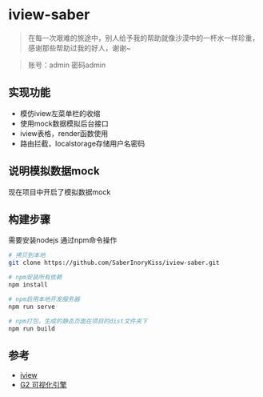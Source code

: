 <!--
 * @Author: 夏开尧
 * @Description: file content
 * @Date: 2019-03-03 20:07:32
 * @LastEditTime: 2019-11-18 11:15:19
 * @LastEditors: 夏开尧
 * @UpdateLogs: logs
 -->
# iview-saber

>在每一次艰难的旅途中，别人给予我的帮助就像沙漠中的一杯水一样珍重，感谢那些帮助过我的好人，谢谢~

> 账号：admin 密码admin


## 实现功能
- 模仿iview左菜单栏的收缩
- 使用mock数据模拟后台接口
- iview表格，render函数使用
- 路由拦截，localstorage存储用户名密码


## 说明模拟数据mock
现在项目中开启了模拟数据mock


## 构建步骤

需要安装nodejs 通过npm命令操作
``` bash
# 拷贝到本地
git clone https://github.com/SaberInoryKiss/iview-saber.git

# npm安装所有依赖
npm install  

# npm启用本地开发服务器
npm run serve  

# npm打包，生成的静态页面在项目的dist文件夹下
npm run build  
```

## 参考
- [iview](http://v1.iviewui.com/) 
- [G2 可视化引擎](https://antv-g2.gitee.io/zh/) 



